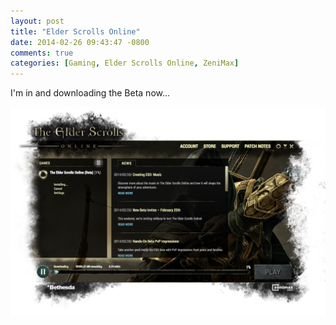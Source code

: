 ```yaml
---
layout: post
title: "Elder Scrolls Online"
date: 2014-02-26 09:43:47 -0800
comments: true
categories: [Gaming, Elder Scrolls Online, ZeniMax]
---
```


I'm in and downloading the Beta now...

![](/images/eso.png)
